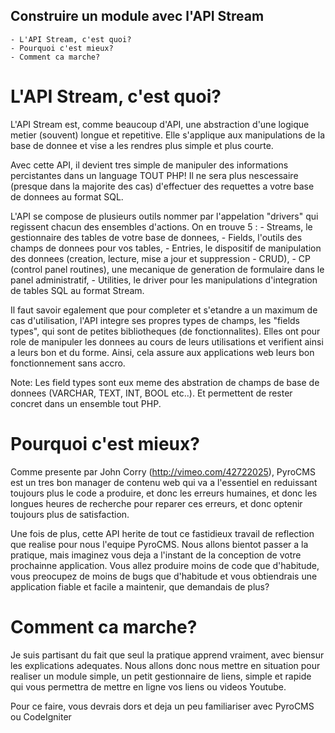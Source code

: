 ## Construire un module avec l'API Stream ##

	- L'API Stream, c'est quoi?
	- Pourquoi c'est mieux?
	- Comment ca marche?


# L'API Stream, c'est quoi? #

L'API Stream est, comme beaucoup d'API, une abstraction d'une logique metier (souvent) longue et repetitive.
Elle s'applique aux manipulations de la base de donnee et vise a les rendres plus simple et plus courte.

Avec cette API, il devient tres simple de manipuler des informations percistantes dans un language TOUT PHP!
Il ne sera plus nescessaire (presque dans la majorite des cas) d'effectuer des requettes a votre base de donnees
au format SQL.

L'API se compose de plusieurs outils nommer par l'appelation "drivers" qui regissent chacun des ensembles d'actions. On en trouve 5 :
	- Streams, le gestionnaire des tables de votre base de donnees,
	- Fields, l'outils des champs de donnees pour vos tables,
	- Entries, le dispositif de manipulation des donnees (creation, lecture, mise a jour et suppression - CRUD),
	- CP (control panel routines), une mecanique de generation de formulaire dans le panel administratif,
	- Utilities, le driver pour les manipulations d'integration de tables SQL au format Stream.

Il faut savoir egalement que pour completer et s'etandre a un maximum de cas d'utilisation, l'API integre ses propres types de champs, les "fields types", qui sont de petites bibliotheques (de fonctionnalites). Elles ont pour role de manipuler les donnees au cours de leurs utilisations et verifient ainsi a leurs bon et du forme.
Ainsi, cela assure aux applications web leurs bon fonctionnement sans accro.

Note: Les field types sont eux meme des abstration de champs de base de donnees (VARCHAR, TEXT, INT, BOOL etc..). Et permettent de rester concret dans un ensemble tout PHP.


# Pourquoi c'est mieux? #

Comme presente par John Corry (http://vimeo.com/42722025), PyroCMS est un tres bon manager de contenu web qui va a l'essentiel en reduissant toujours plus le code a produire, et donc les erreurs humaines, et donc les longues heures de recherche pour reparer ces erreurs, et donc optenir toujours plus de satisfaction.

Une fois de plus, cette API herite de tout ce fastidieux travail de reflection que realise pour nous l'equipe PyroCMS. Nous allons bientot passer a la pratique, mais imaginez vous deja a l'instant de la conception de votre prochainne application. Vous allez produire moins de code que d'habitude, vous preocupez de moins de bugs que d'habitude et vous obtiendrais une application fiable et facile a maintenir, que demandais de plus?


# Comment ca marche? #

Je suis partisant du fait que seul la pratique apprend vraiment, avec biensur les explications adequates. Nous allons donc nous mettre en situation pour realiser un module simple, un petit gestionnaire de liens, simple et rapide qui vous permettra de mettre en ligne vos liens ou videos Youtube.

Pour ce faire, vous devrais dors et deja un peu familiariser avec PyroCMS ou CodeIgniter
